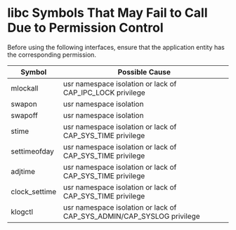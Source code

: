 # libc Symbols That May Fail to Call Due to Permission Control

Before using the following interfaces, ensure that the application entity has the corresponding permission.

| Symbol| Possible Cause|
| --- | --- |
| mlockall | usr namespace isolation or lack of CAP_IPC_LOCK privilege |
| swapon | usr namespace isolation |
| swapoff | usr namespace isolation |
| stime | usr namespace isolation or lack of CAP_SYS_TIME privilege |
| settimeofday | usr namespace isolation or lack of CAP_SYS_TIME privilege |
| adjtime | usr namespace isolation or lack of CAP_SYS_TIME privilege |
| clock_settime | usr namespace isolation or lack of CAP_SYS_TIME privilege |
| klogctl | usr namespace isolation or lack of CAP_SYS_ADMIN/CAP_SYSLOG privilege |
